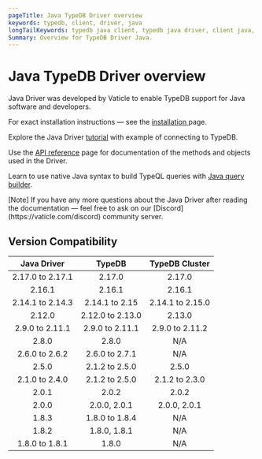 ```yaml
---
pageTitle: Java TypeDB Driver overview
keywords: typedb, client, driver, java
longTailKeywords: typedb java client, typedb java driver, client java, java driver
Summary: Overview for TypeDB Driver Java.
---
```


# Java TypeDB Driver overview

Java Driver was developed by Vaticle to enable TypeDB support for Java software and developers.

For exact installation instructions — see the [installation ](02-java-install.md) page.

Explore the Java Driver [tutorial](03-java-tutorial.md) with example of connecting to TypeDB.

Use the [API reference](04-java-api-ref.md) page for documentation of the methods and objects used in the Driver.

Learn to use native Java syntax to build TypeQL queries with [Java query builder](05-java-query-builder.md).

<div class="note">
[Note]
If you have any more questions about the Java Driver after reading the documentation — feel free to ask on our 
[Discord](https://vaticle.com/discord) community server.
</div>

## Version Compatibility

|   Java Driver    |      TypeDB      |  TypeDB Cluster  |
|:----------------:|:----------------:|:----------------:|
| 2.17.0 to 2.17.1 |      2.17.0      |      2.17.0      |
|      2.16.1      |      2.16.1      |      2.16.1      |
| 2.14.1 to 2.14.3 |  2.14.1 to 2.15  | 2.14.1 to 2.15.0 |
|      2.12.0      | 2.12.0 to 2.13.0 |      2.13.0      |
| 2.9.0 to 2.11.1  | 2.9.0 to 2.11.1  | 2.9.0 to 2.11.2  |
|      2.8.0       |      2.8.0       |       N/A        |
|  2.6.0 to 2.6.2  |  2.6.0 to 2.7.1  |       N/A        |
|      2.5.0       |  2.1.2 to 2.5.0  |      2.5.0       |
|  2.1.0 to 2.4.0  |  2.1.2 to 2.5.0  |  2.1.2 to 2.3.0  |
|      2.0.1       |      2.0.2       |      2.0.2       |
|      2.0.0       |   2.0.0, 2.0.1   |   2.0.0, 2.0.1   |
|      1.8.3       |  1.8.0 to 1.8.4  |       N/A        |
|      1.8.2       |   1.8.0, 1.8.1   |       N/A        |
|  1.8.0 to 1.8.1  |      1.8.0       |       N/A        |

